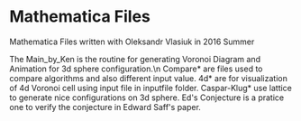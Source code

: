 # Mathematica Files

Mathematica Files written with Oleksandr Vlasiuk in 2016 Summer

The Main_by_Ken is the routine for generating Voronoi Diagram and Animation for 3d sphere configuration.\n
Compare* are files used to compare algorithms and also different input value. 
4d* are for visualization of 4d Voronoi cell using input file in inputfile folder.
Caspar-Klug* use lattice to generate nice configurations on 3d sphere.
Ed's Conjecture is a pratice one to verify the conjecture in Edward Saff's paper.

